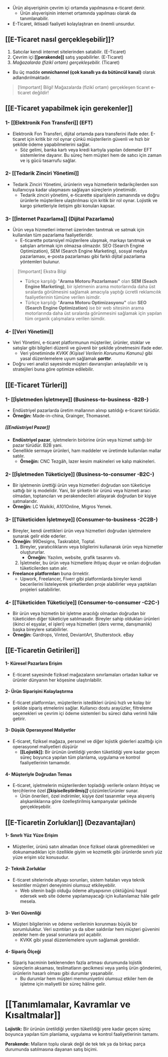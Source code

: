 - Ürün alışverişinin çevrim içi ortamda yapılmasına e-ticaret denir.
	- Ürün alışverişinin internet ortamında yapılması olarak da tanımlanabilir.
- E-Ticaret, iktisadi faaliyeti kolaylaştıran en önemli unsurdur.
## [[E-Ticaret nasıl gerçekleşebilir]]?
1. Satıcılar kendi internet sitelerinden satabilir. (E-Ticaret)
2. Çevrim içi **[[perakende]]** satış yapabilirler. (E-Ticaret)
3. *Mağazalarda (fizikî ortam) gerçekleşebilir.* (Ticaret) 
 - Bu üç madde **omnichannel (çok kanallı ya da bütüncül kanal)** olarak adlandırılmaktadır. 
> [!important] Bilgi!
> Mağazalarda (fizikî ortam) gerçekleşen ticaret e-ticaret değildir!

## [[E-Ticaret yapabilmek için gerekenler]]
### 1- [[Elektronik Fon Transferi]] (EFT)
- Elektronik Fon Transferi, dijital ortamda para transferini ifade eder. E-ticaret için kritik bir rol oynar çünkü müşterilerin güvenli ve hızlı bir şekilde ödeme yapabilmelerini sağlar. 
	- Söz gelimi, banka kartı veya kredi kartıyla yapılan ödemeler EFT sistemlerine dayanır. Bu süreç hem müşteri hem de satıcı için zaman ve iş gücü tasarrufu sağlar.
### 2- [[Tedarik Zinciri Yönetimi]]
- Tedarik Zinciri Yönetimi, ürünlerin veya hizmetlerin tedarikçilerden son kullanıcıya kadar ulaşmasını sağlayan süreçlerin yönetimidir. 
	- Tedarik zinciri yönetimi, e-ticarette siparişlerin zamanında ve doğru ürünlerle müşterilere ulaştırılması için kritik bir rol oynar. Lojistik ve kargo şirketleriyle iletişim gibi konuları kapsar.
### 3- [[İnternet Pazarlama]] (Dijital Pazarlama)
- Ürün veya hizmetleri internet üzerinden tanıtmak ve satmak için kullanılan tüm pazarlama faaliyetleridir.
	- E-ticarette potansiyel müşterilere ulaşmak, markayı tanıtmak ve satışları artırmak için olmazsa olmazdır. SEO (Search Engine Optimization), SEM (Search Engine Marketing), sosyal medya pazarlaması, e-posta pazarlaması gibi farklı dijital pazarlama yöntemleri bulunur.

> [!important] Ekstra Bilgi
> - Türkçe karşılığı "**Arama Motoru Pazarlaması"** olan **SEM (Seach Engine Marketing)**, bir işletmenin arama motorlarında daha üst sıralarda görülmesini sağlamak amacıyla yaptığı ücretli reklamcılık faaliyetlerinin tümüne verilen isimdir.
> - Türkçe karşılığı "**Arama Motoru Optimizasyonu"** olan **SEO (Search Engine Optimization)** ise bir web sitesinin arama motorlarında daha üst sıralarda görünmesini sağlamak için yapılan tüm organik çalışmalara verilen isimdir.


### 4- [[Veri Yönetimi]]
- Veri Yönetimi, e-ticaret platformunun müşteriler, ürünler, stoklar ve satışlar gibi bilgileri düzenli ve güvenli bir şekilde yönetmesini ifade eder. 
	- Veri yönetiminde *KVKK (Kişisel Verilerin Korunumu Kanunu)* gibi yasal düzenlemelere uyum sağlamak ***şarttır***.
- Doğru veri analizi sayesinde müşteri davranışları anlaşılabilir ve iş stratejileri buna göre optimize edilebilir. 

## [[E-Ticaret Türleri]]
### 1- [[İşletmeden İşletmeye]] (Business-to-business -B2B-)
- Endüstriyel pazarlarda üretim mallarının alınıp satıldığı e-ticaret türüdür.
- **Örneğin:** Made-in-china, Grainger, Thomasnet.
##### [[Endüstriyel Pazar]] 
- **Endüstriyel pazar**, işletmelerin birbirine ürün veya hizmet sattığı bir pazar türüdür. B2B yani.
- Genellikle sermaye ürünleri, ham maddeler ve üretimde kullanılan mallar satılır. 
	- **Örneğin:** CNC Tezgâh, lazer kesim makineleri ve kalıp makineleri.
### 2- [[İşletmeden Tüketiciye]] (Business-to-consumer -B2C-)
- Bir işletmenin ürettiği ürün veya hizmetleri doğrudan son tüketiciye sattığı bir iş modelidir. Yani, bir şirketin bir ürünü veya hizmeti aracı olmadan, toptancıları ve perakendecileri atlayarak doğrudan bir kişiye satmalarıdır.
- **Örneğin:** LC Waikiki, A101Online, Migros Yemek.

### 3- [[Tüketiciden İşletmeye]] (Consumer-to-business -2C2B-)
- Bireyler, kendi ürettikleri ürün veya hizmetleri doğrudan işletmelere sunarak gelir elde ederler.
- **Örneğin:** 99Designs, Taskrabbit, Toptal.
	1. Bireyler, yaratıcılıklarını veya bilgilerini kullanarak ürün veya hizmetler oluştururlar.
		- **Örneğin:** Yazılım, website, grafik tasarımı vb.
	2. İşletmeler, bu ürün veya hizmetlere ihtiyaç duyar ve onları doğrudan tüketicilerden satın alır. 
- **Freelance platformları** buna örnektir.
	- Upwork, Freelancer, Fiverr gibi platformlarda bireyler kendi becerilerini listeleyerek şirketlerden proje alabilirler veya yaptıkları projeleri satabilirler.
### 4- [[Tüketiciden Tüketiciye]] (Consumer-to-consumer -C2C-)
- Bir ürün veya hizmetin bir işletme aracılığı olmadan doğrudan bir tüketiciden diğer tüketiciye satılmasıdır. Bireyler sahip oldukları ürünleri (ikinci el eşyalar, el işleri) veya hizmetleri (ders verme, danışmanlık) başka bireylere satabilirler.
- **Örneğin:** Gardrops, Vinted, DeviantArt, Shutterstock. eBay
## [[E-Ticaretin Getirileri]]
#### 1- Küresel Pazarlara Erişim
- E-ticaret sayesinde fiziksel mağazaların sınırlamaları ortadan kalkar ve ürünler dünyanın her köşesine ulaştırılabilir.
#### 2- Ürün Siparişini Kolaylaştırma
- E-ticaret platformları, müşterilerin istedikleri ürünü hızlı ve kolay bir şekilde sipariş etmelerini sağlar. Kullanıcı dostu arayüzler, filtreleme seçenekleri ve çevrim içi ödeme sistemleri bu süreci daha verimli hâle getirir.
#### 3- Düşük Operasyonel Maliyetler
- E-ticaret, fiziksel mağaza, personel ve diğer lojistik giderleri azalttığı için operasyonel maliyetleri düşürür
	- **[[Lojistik]]:** Bir ürünün üretildiği yerden tüketildiği yere kadar geçen süreç boyunca yapılan tüm planlama, uygulama ve kontrol faaliyetlerinin tamamıdır.
#### 4- Müşteriyle Doğrudan Temas 
- E-ticaret, işletmelerin müşterilerden topladığı verilerle onların ihtiyaç ve tercihlerine özel ***[[kişiselleştirilmiş]]*** çözümler/ürünler sunar. 
	- Ürün önerileri, özel indirimler, kişiye özel tasarımlar veya alışveriş alışkanlıklarına göre özelleştirilmiş kampanyalar şeklinde gerçekleşebilir.

## [[E-Ticaretin Zorlukları]] (Dezavantajları)
#### 1- Sınırlı Yüz Yüze Erişim
- Müşteriler, ürünü satın almadan önce fiziksel olarak göremedikleri ve dokunamadıkları için özellikle giyim ve kozmetik gibi ürünlerde sınırlı yüz yüze erişim söz konusudur.
#### 2- Teknik Zorluklar
- E-ticaret sitelerinde altyapı sorunları, sistem hataları veya teknik kesintiler müşteri deneyimini olumsuz etkileyebilir.
	- Web sitenin bağlı olduğu ödeme altyapısının çöktüğünü hayal edersek web site ödeme yapılamayacağı için kullanılamaz hâle gelir mesela.
#### 3- Veri Güvenliği
- Müşteri bilgilerinin ve ödeme verilerinin korunması büyük bir sorumluluktur. Veri sızıntıları ya da siber saldırılar hem müşteri güvenini zedeler hem de yasal sorunlara yol açabilir.
	- KVKK gibi yasal düzenlemelere uyum sağlamak gereklidir.
#### 4- Sipariş Ölçeği
- Sipariş hacminin beklenenden fazla artması durumunda lojistik süreçlerin aksaması, teslimatların gecikmesi veya yanlış ürün gönderimi, ürünlerin hasarlı olması gibi durumlar yaşanabilir. 
	- Bu durumlar hem müşteri memnuniyetini olumsuz etkiler hem de işletme için maliyetli bir süreç hâline gelir.
# [[Tanımlamalar, Kavramlar ve Kısaltmalar]]

**Lojistik:** Bir ürünün üretildiği yerden tüketildiği yere kadar geçen süreç boyunca yapılan tüm planlama, uygulama ve kontrol faaliyetlerinin tamamı.

**Perakende:** Malların toplu olarak değil de tek tek ya da birkaç parça durumunda satılmasına dayanan satış biçimi.